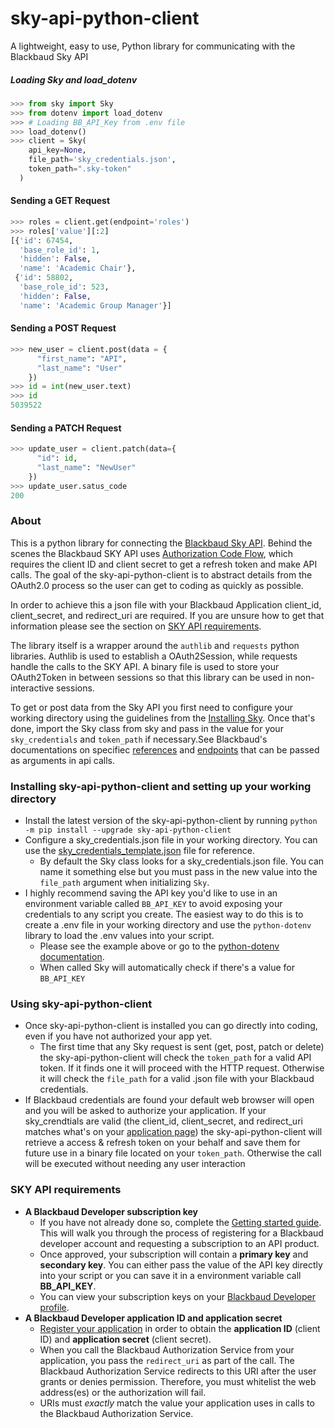 # sky-api-python-client

A lightweight, easy to use, Python library for communicating with the Blackbaud Sky API

##### Loading Sky and load_dotenv
```python
>>> from sky import Sky
>>> from dotenv import load_dotenv
>>> # Loading BB_API_Key from .env file
>>> load_dotenv()
>>> client = Sky(
    api_key=None,
    file_path='sky_credentials.json',
    token_path=".sky-token"
  )
```

#### Sending a GET Request
```Python
>>> roles = client.get(endpoint='roles')
>>> roles['value'][:2]
[{'id': 67454, 
  'base_role_id': 1, 
  'hidden': False, 
  'name': 'Academic Chair'},
 {'id': 58802,
  'base_role_id': 523,
  'hidden': False,
  'name': 'Academic Group Manager'}]
```

#### Sending a POST Request
```Python
>>> new_user = client.post(data = {
      "first_name": "API",
      "last_name": "User"
    })
>>> id = int(new_user.text)
>>> id
5039522
```

#### Sending a PATCH Request
```Python
>>> update_user = client.patch(data={
      "id": id,
      "last_name": "NewUser"
    })
>>> update_user.satus_code
200
```

### About

This is a python library for connecting the [Blackbaud Sky API](https://developer.blackbaud.com/skyapi/). Behind the scenes the Blackbaud SKY API uses [Authorization Code Flow](https://developer.blackbaud.com/skyapi/docs/authorization/auth-code-flow), which requires the client ID and client secret to get a refresh token and make API calls. The goal of the sky-api-python-client is to abstract details from the OAuth2.0 process so the user can get to coding as quickly as possible.

In order to achieve this a json file with your Blackbaud Application client_id, client_secret, and redirect_uri are required. If you are unsure how to get that information please see the section on [SKY API requirements](https://github.com/LearnThinkCreate/sky-api-python-client#sky-api-requirements).

The library itself is a wrapper around the `authlib` and `requests` python libraries. Authlib is used to establish a OAuth2Session, while requests handle the calls to the SKY API. A binary file is used to store your OAuth2Token in between sessions so that this library can be used in non-interactive sessions.

To get or post data from the Sky API you first need to configure your working directory using the guidelines from the [Installing Sky](https://github.com/LearnThinkCreate/sky-api-python-client#instalation--configuration). Once that's done, import the Sky class from sky and pass in the value for your `sky_credentials` and `token_path` if necessary.See Blackbaud's documentations on specifiec [references](https://developer.blackbaud.com/skyapi/apis) and [endpoints](https://developer.sky.blackbaud.com/docs/services/school/operations/v1usersget) that can be passed as arguments in api calls.

### Installing sky-api-python-client and setting up your working directory
- Install the latest version of the sky-api-python-client by running `python -m pip install --upgrade sky-api-python-client`
- Configure a sky_credentials.json file in your working directory. You can use the [sky_credentials_template.json](https://github.com/LearnThinkCreate/sky-api-python-client/blob/main/template.json) file for reference. 
    - By default the Sky class looks for a sky_credentials.json file. You can name it something else but you must pass in the new value into the `file_path` argument when initializing `Sky`.
- I highly recommend saving the API key you'd like to use in an environment variable called `BB_API_KEY` to avoid exposing your credentials to any script you create. The easiest way to do this is to create a .env file in your working directory and use the `python-dotenv` library to load the .env values into your script. 
    - Please see the example above or go to the [python-dotenv documentation](https://pypi.org/project/python-dotenv/#getting-started).
    - When called Sky will automatically check if there's a value for `BB_API_KEY`


### Using sky-api-python-client 
- Once sky-api-python-client is installed you can go directly into coding, even if you have not authorized your app yet.
    - The first time that any Sky request is sent (get, post, patch or delete) the sky-api-python-client will check the `token_path` for a valid API token. If it finds one it will proceed with the HTTP request. Otherwise it will check the `file_path` for a valid .json file with your Blackbaud credentials. 
- If Blackbaud credentials are found your default web browser will open and you will be asked to authorize your application. If your sky_crendtials are valid (the client_id, client_secret, and redirect_uri matches what's on your [application page](https://developer.blackbaud.com/apps/)) the sky-api-python-client will retrieve a access & refresh token on your behalf and save them for future use in a binary file located on your `token_path`. Otherwise the call will be executed without needing any user interaction


### SKY API requirements

- **A Blackbaud Developer subscription key**
    - If you have not already done so, complete the [Getting started guide](https://developer.blackbaud.com/skyapi/docs/getting-started). This will walk you through the process of registering for a Blackbaud developer account and requesting a subscription to an API product.
    - Once approved, your subscription will contain a **primary key** and **secondary key**. You can either pass the value of the API key directly into your script or you can save it in a environment variable call **BB_API_KEY**.
    - You can view your subscription keys on your [Blackbaud Developer profile](https://developer.sky.blackbaud.com/developer).
- **A Blackbaud Developer application ID and application secret**
    - [Register your application](https://developer.blackbaud.com/apps/) in order to obtain the **application ID** (client ID) and **application secret** (client secret).
    - When you call the Blackbaud Authorization Service from your application, you pass the `redirect_uri` as part of the call. The Blackbaud Authorization Service redirects to this URI after the user grants or denies permission. Therefore, you must whitelist the web address(es) or the authorization will fail.
    - URIs must _exactly_ match the value your application uses in calls to the Blackbaud Authorization Service.

